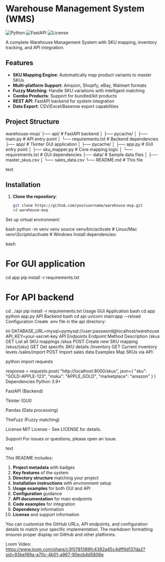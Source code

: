 # Warehouse Management System (WMS)

![Python](https://img.shields.io/badge/python-3.9+-blue.svg)
![FastAPI](https://img.shields.io/badge/FastAPI-0.95.2-green.svg)
![License](https://img.shields.io/badge/license-MIT-orange.svg)

A complete Warehouse Management System with SKU mapping, inventory tracking, and API integration.

## Features

- **SKU Mapping Engine**: Automatically map product variants to master SKUs
- **Multi-platform Support**: Amazon, Shopify, eBay, Walmart formats
- **Fuzzy Matching**: Handle SKU variations with intelligent matching
- **Combo Products**: Support for bundled/kit products
- **REST API**: FastAPI backend for system integration
- **Data Export**: CSV/Excel/Baserow export capabilities

## Project Structure
warehouse-mvp/
├── api/ # FastAPI backend
│ ├── pycache/
│ ├── main.py # API entry point
│ └── requirements.txt # Backend dependencies
├── app/ # Tkinter GUI application
│ ├── pycache/
│ ├── app.py # GUI entry point
│ ├── sku_mapper.py # Core mapping logic
│ └── requirements.txt # GUI dependencies
├── data/ # Sample data files
│ ├── master_skus.csv
│ └── sales_data.csv
└── README.md # This file

text

## Installation

1. **Clone the repository**:
   ```bash
   git clone https://github.com/yourusername/warehouse-mvp.git
   cd warehouse-mvp
Set up virtual environment:

bash
python -m venv venv
source venv/bin/activate  # Linux/Mac
venv\Scripts\activate    # Windows
Install dependencies:

bash
# For GUI application
cd app
pip install -r requirements.txt

# For API backend
cd ../api
pip install -r requirements.txt
Usage
GUI Application
bash
cd app
python app.py
API Backend
bash
cd api
uvicorn main:app --reload
Configuration
Create .env file in the api directory:

ini
DATABASE_URL=mysql+pymysql://user:password@localhost/warehouse
API_KEY=your-secret-key
API Endpoints
Endpoint	Method	Description
/skus	GET	List all SKU mappings
/skus	POST	Create new SKU mapping
/skus/{sku}	GET	Get specific SKU details
/inventory	GET	Current inventory levels
/sales/import	POST	Import sales data
Examples
Map SKUs via API:

python
import requests

response = requests.post(
    "http://localhost:8000/skus",
    json={
        "sku": "GOLD-APPLE-123",
        "msku": "APPLE_GOLD",
        "marketplace": "amazon"
    }
)
Dependencies
Python 3.9+

FastAPI (Backend)

Tkinter (GUI)

Pandas (Data processing)

TheFuzz (Fuzzy matching)

License
MIT License - See LICENSE for details.

Support
For issues or questions, please open an issue.

text

This README includes:

1. **Project metadata** with badges
2. **Key features** of the system
3. **Directory structure** matching your project
4. **Installation instructions** with environment setup
5. **Usage examples** for both GUI and API
6. **Configuration** guidance
7. **API documentation** for main endpoints
8. **Code examples** for integration
9. **Dependency** information
10. **License** and support information

You can customize the GitHub URLs, API endpoints, and configuration details to match your specific implementation. The markdown formatting ensures proper display on GitHub and other platforms.



Loom Video: https://www.loom.com/share/c3f0781389fc4382a45c4dff9d137da2?sid=93be169a-a70c-4b01-a967-90ecb4d5806e
